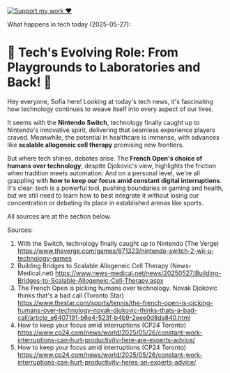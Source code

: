 [![Support my work ❤️](https://img.shields.io/badge/Support%20my%20work%20❤️-orange?style=for-the-badge&logo=patreon&logoColor=white)](https://www.patreon.com/c/orobocigano)

What happens in tech today (2025-05-27):

# 🚀 Tech's Evolving Role: From Playgrounds to Laboratories and Back! 🤯

Hey everyone, Sofia here! Looking at today's tech news, it's fascinating how technology continues to weave itself into every aspect of our lives.

It seems with the **Nintendo Switch**, technology finally caught up to Nintendo's innovative spirit, delivering that seamless experience players craved. Meanwhile, the potential in healthcare is immense, with advances like **scalable allogeneic cell therapy** promising new frontiers.

But where tech shines, debates arise. The **French Open's choice of humans over technology**, despite Djokovic's view, highlights the friction when tradition meets automation. And on a personal level, we're all grappling with **how to keep our focus amid constant digital interruptions**. It's clear: tech is a powerful tool, pushing boundaries in gaming and health, but we still need to learn how to best integrate it without losing our concentration or debating its place in established arenas like sports.

All sources are at the section below.

Sources:
1. With the Switch, technology finally caught up to Nintendo (The Verge)
   https://www.theverge.com/games/671323/nintendo-switch-2-wii-u-technology-games
2. Building Bridges to Scalable Allogeneic Cell Therapy (News-Medical.net)
   https://www.news-medical.net/news/20250527/Building-Bridges-to-Scalable-Allogeneic-Cell-Therapy.aspx
3. The French Open is picking humans over technology. Novak Djokovic thinks that's a bad call (Toronto Star)
   https://www.thestar.com/sports/tennis/the-french-open-is-picking-humans-over-technology-novak-djokovic-thinks-thats-a-bad-call/article_e6407191-b6e4-523f-b4b9-2eee0d8da840.html
4. How to keep your focus amid interruptions (CP24 Toronto)
   https://www.cp24.com/news/world/2025/05/26/constant-work-interruptions-can-hurt-productivity-here-are-experts-advice/
5. How to keep your focus amid interruptions (CP24 Toronto)
   https://www.cp24.com/news/world/2025/05/26/constant-work-interruptions-can-hurt-productivity-heres-an-experts-advice/